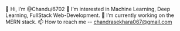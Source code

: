 👋 Hi, I’m @Chandu/6702
👀 I’m interested in Machine Learning, Deep Learning, FullStack Web-Development.
🔭 I’m currently working on the MERN stack.
📫 How to reach me -- chandrasekhara067@gmail.com
